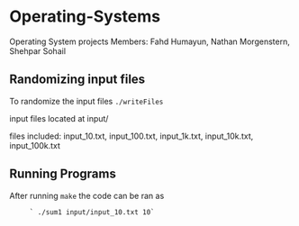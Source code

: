 # Operating-Systems
Operating System projects
Members: Fahd Humayun, Nathan Morgenstern, Shehpar Sohail

## Randomizing input files
To randomize the input files
`./writeFiles`

input files located at input/

files included: input_10.txt, input_100.txt, input_1k.txt, input_10k.txt, input_100k.txt

## Running Programs
After running `make` the code can be ran as

         ` ./sum1 input/input_10.txt 10`
